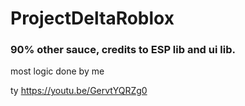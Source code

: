 # ProjectDeltaRoblox

### 90% other sauce, credits to ESP lib and ui lib.

most logic done by me

ty
https://youtu.be/GervtYQRZg0
